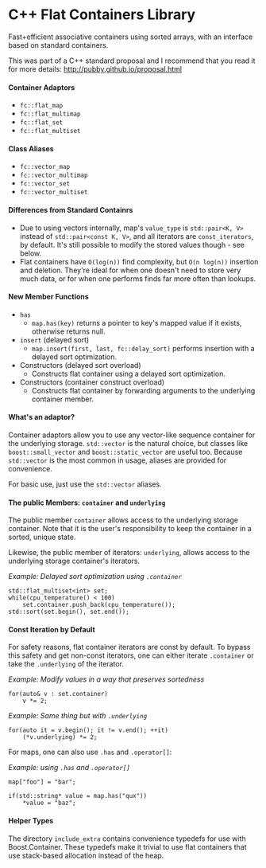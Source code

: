 # C++ Flat Containers Library

Fast+efficient associative containers using sorted arrays, with an interface based on standard containers.

This was part of a C++ standard proposal and I recommend that you read it for more details: http://pubby.github.io/proposal.html

#### Container Adaptors
- `fc::flat_map`
- `fc::flat_multimap`
- `fc::flat_set`
- `fc::flat_multiset`

#### Class Aliases
- `fc::vector_map`
- `fc::vector_multimap`
- `fc::vector_set`
- `fc::vector_multiset`

#### Differences from Standard Containrs

- Due to using vectors internally, map's `value_type` is `std::pair<K, V>` instead of `std::pair<const K, V>`, and all iterators are `const_iterators`, by default. It's still possible to modify the stored values though - see below.
- Flat containers have `O(log(n))` find complexity, but `O(n log(n))` insertion and deletion. They're ideal for when one doesn't need to store very much data, or for when one performs finds far more often than lookups.

#### New Member Functions
- `has`
   - `map.has(key)` returns a pointer to key's mapped value if it exists, otherwise returns null.
-  `insert` (delayed sort)
    - `map.insert(first, last, fc::delay_sort)` performs insertion with a delayed sort optimization.
- Constructors (delayed sort overload)
    - Constructs flat container using a delayed sort optimization.
- Constructors (container construct overload)
    - Constructs flat container by forwarding arguments to the underlying container member.

#### What's an adaptor?

Container adaptors allow you to use any vector-like sequence container for the underlying storage.
`std::vector` is the natural choice, but classes like `boost::small_vector` and `boost::static_vector` are useful too. Because `std::vector` is the most common in usage, aliases are provided for convenience.

For basic use, just use the `std::vector` aliases.

#### The public Members: `container` and `underlying`

The public member `container` allows access to the underlying storage container. Note that it is the user's responsibility to keep the container in a sorted, unique state.

Likewise, the public member of iterators: `underlying`, allows access to the underlying storage container's iterators.

*Example: Delayed sort optimization using `.container`*

    std::flat_multiset<int> set;
    while(cpu_temperature() < 100)
        set.container.push_back(cpu_temperature());
    std::sort(set.begin(), set.end());

#### Const Iteration by Default

For safety reasons, flat container iterators are const by default. To bypass this safety and get non-const iterators, one can either iterate `.container` or take the `.underlying` of the iterator.

*Example: Modify values in a way that preserves sortedness*

    for(auto& v : set.container)
        v *= 2;

*Example: Same thing but with `.underlying`*

    for(auto it = v.begin(); it != v.end(); ++it)
        (*v.underlying) *= 2;

For maps, one can also use `.has` and `.operator[]`:

*Example: using `.has` and `.operator[]`*

    map["foo"] = "bar";

    if(std::string* value = map.has("qux"))
        *value = "baz";
    

#### Helper Types

The directory `include_extra` contains convenience typedefs for use with Boost.Container. These typedefs make it trivial to use flat containers that use stack-based allocation instead of the heap.
